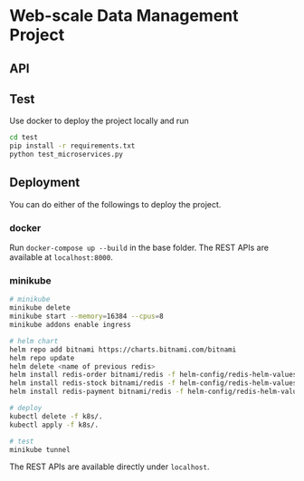 # Web-scale Data Management Project

## API


## Test
Use docker to deploy the project locally and run
```bash
cd test
pip install -r requirements.txt
python test_microservices.py
```


## Deployment
You can do either of the followings to deploy the project.

### docker
Run `docker-compose up --build` in the base folder. The REST APIs are available at `localhost:8000`.

### minikube
```bash
# minikube
minikube delete
minikube start --memory=16384 --cpus=8
minikube addons enable ingress

# helm chart
helm repo add bitnami https://charts.bitnami.com/bitnami
helm repo update
helm delete <name of previous redis>
helm install redis-order bitnami/redis -f helm-config/redis-helm-values.yaml
helm install redis-stock bitnami/redis -f helm-config/redis-helm-values.yaml
helm install redis-payment bitnami/redis -f helm-config/redis-helm-values.yaml

# deploy
kubectl delete -f k8s/.
kubectl apply -f k8s/.

# test
minikube tunnel
```

The REST APIs are available directly under `localhost`.
